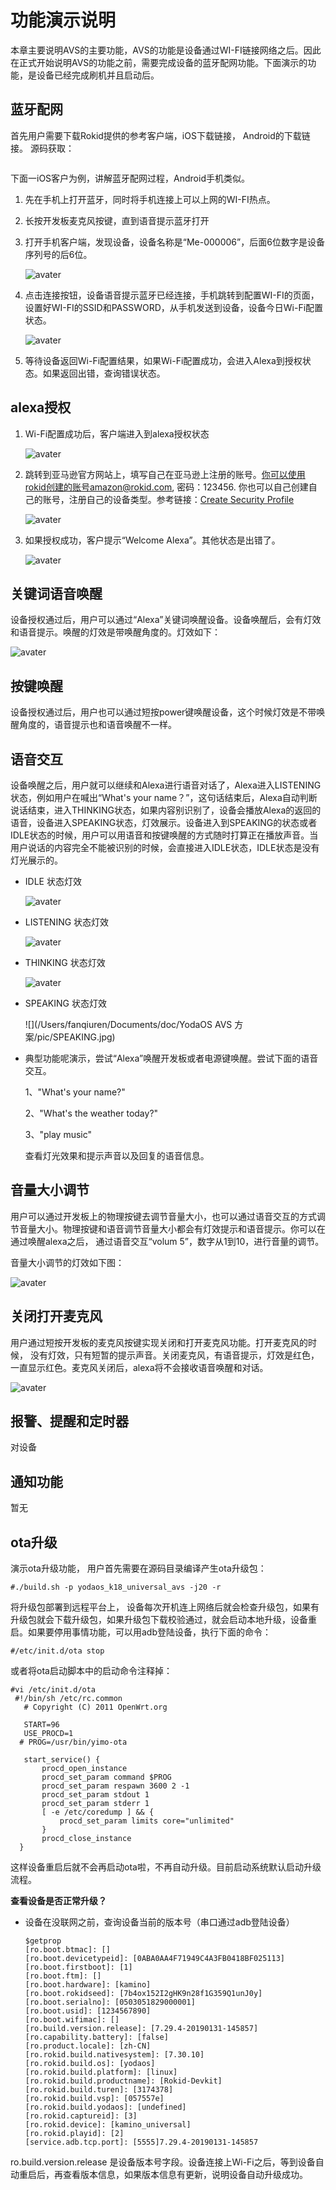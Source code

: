 # 功能演示说明
本章主要说明AVS的主要功能，AVS的功能是设备通过WI-FI链接网络之后。因此在正式开始说明AVS的功能之前，需要完成设备的蓝牙配网功能。下面演示的功能，是设备已经完成刷机并且启动后。
##  蓝牙配网
首先用户需要下载Rokid提供的参考客户端，iOS下载链接， Android的下载链接。
源码获取：

```shell

```



下面一iOS客户为例，讲解蓝牙配网过程，Android手机类似。
1. 先在手机上打开蓝牙，同时将手机连接上可以上网的WI-FI热点。

2. 长按开发板麦克风按键，直到语音提示蓝牙打开

3. 打开手机客户端，发现设备，设备名称是“Me-000006”，后面6位数字是设备序列号的后6位。

   ![avater](./pic/alexaclientfinddevice.jpg)

4. 点击连接按钮，设备语音提示蓝牙已经连接，手机跳转到配置WI-FI的页面，设置好WI-FI的SSID和PASSWORD，从手机发送到设备，设备今日Wi-Fi配置状态。

   ![avater](./pic/alexaclientwificonfig.jpg)

5. 等待设备返回Wi-Fi配置结果，如果Wi-Fi配置成功，会进入Alexa到授权状态。如果返回出错，查询错误状态。


## alexa授权
1. Wi-Fi配置成功后，客户端进入到alexa授权状态

   ![avater](./pic/alexaauthorstart.jpg)

2. 跳转到亚马逊官方网站上，填写自己在亚马逊上注册的账号。你可以使用rokid创建的账号amazon@rokid.com, 密码：123456. 你也可以自己创建自己的账号，注册自己的设备类型。参考链接：[Create Security Profile](https://github.com/alexa/avs-device-sdk/wiki/Create-Security-Profile)

   ![avater](./pic/alexaauthoraccount.jpg)

   

3. 如果授权成功，客户提示“Welcome Alexa”。其他状态是出错了。

   ![avater](./pic/alexaauthsuccess.jpg)

## 关键词语音唤醒
设备授权通过后，用户可以通过“Alexa”关键词唤醒设备。设备唤醒后，会有灯效和语音提示。唤醒的灯效是带唤醒角度的。灯效如下：

![avater](./pic/keywordwakeup.jpg)


## 按键唤醒
设备授权通过后，用户也可以通过短按power键唤醒设备，这个时候灯效是不带唤醒角度的，语音提示也和语音唤醒不一样。

## 语音交互
设备唤醒之后，用户就可以继续和Alexa进行语音对话了，Alexa进入LISTENING状态，例如用户在喊出“What's your name？”，这句话结束后，Alexa自动判断说话结束，进入THINKING状态，如果内容别识别了，设备会播放Alexa的返回的语音，设备进入SPEAKING状态，灯效展示。设备进入到SPEAKING的状态或者IDLE状态的时候，用户可以用语音和按键唤醒的方式随时打算正在播放声音。当用户说话的内容完全不能被识别的时候，会直接进入IDLE状态，IDLE状态是没有灯光展示的。

- IDLE 状态灯效

  ![avater](./pic/alexaidle.jpg)

- LISTENING 状态灯效

  ![avater](./pic/keywordwakeup.jpg)

- THINKING 状态灯效

  ![avater](./pic/thinking.jpg)

- SPEAKING 状态灯效

  ![](/Users/fanqiuren/Documents/doc/YodaOS AVS 方案/pic/SPEAKING.jpg)

- 典型功能呢演示，尝试“Alexa”唤醒开发板或者电源键唤醒。尝试下面的语音交互。

  1、"What's your name?"

  2、"What's the weather today?"

  3、"play music"

  查看灯光效果和提示声音以及回复的语音信息。

## 音量大小调节

用户可以通过开发板上的物理按键去调节音量大小，也可以通过语音交互的方式调节音量大小。物理按键和语音调节音量大小都会有灯效提示和语音提示。你可以在通过唤醒alexa之后， 通过语音交互“volum 5”，数字从1到10，进行音量的调节。

音量大小调节的灯效如下图：

![avater](./pic/volume5.jpg)



## 关闭打开麦克风

用户通过短按开发板的麦克风按键实现关闭和打开麦克风功能。打开麦克风的时候， 没有灯效，只有短暂的提示声音。关闭麦克风，有语音提示，灯效是红色，一直显示红色。麦克风关闭后，alexa将不会接收语音唤醒和对话。

![avater](./pic/micoff.jpg)

## 报警、提醒和定时器

对设备

## 通知功能

暂无

## ota升级

演示ota升级功能， 用户首先需要在源码目录编译产生ota升级包：

```shell
#./build.sh -p yodaos_k18_universal_avs -j20 -r
```

将升级包部署到远程平台上， 设备每次开机连上网络后就会检查升级包，如果有升级包就会下载升级包，如果升级包下载校验通过，就会启动本地升级，设备重启。如果要停用事情功能，可以用adb登陆设备，执行下面的命令：

```shell
#/etc/init.d/ota stop
```

或者将ota启动脚本中的启动命令注释掉：

```shell
#vi /etc/init.d/ota
 #!/bin/sh /etc/rc.common                                                                                                                                      
   # Copyright (C) 2011 OpenWrt.org
    
   START=96
   USE_PROCD=1
  # PROG=/usr/bin/yimo-ota
    
   start_service() {
       procd_open_instance
       procd_set_param command $PROG
       procd_set_param respawn 3600 2 -1
       procd_set_param stdout 1
       procd_set_param stderr 1
       [ -e /etc/coredump ] && {
           procd_set_param limits core="unlimited"
       }
       procd_close_instance
  }
```

这样设备重启后就不会再启动ota啦，不再自动升级。目前启动系统默认启动升级流程。

**查看设备是否正常升级？**

- 设备在没联网之前，查询设备当前的版本号（串口通过adb登陆设备）

  ```shell
  $getprop
  [ro.boot.btmac]: []
  [ro.boot.devicetypeid]: [0ABA0AA4F71949C4A3FB0418BF025113]
  [ro.boot.firstboot]: [1]
  [ro.boot.ftm]: []
  [ro.boot.hardware]: [kamino]
  [ro.boot.rokidseed]: [7b4ox152I2gHK9n28f1G359Q1unJ0y]
  [ro.boot.serialno]: [0503051829000001]
  [ro.boot.usid]: [1234567890]
  [ro.boot.wifimac]: []
  [ro.build.version.release]: [7.29.4-20190131-145857]
  [ro.capability.battery]: [false]
  [ro.product.locale]: [zh-CN]
  [ro.rokid.build.nativesystem]: [7.30.10]
  [ro.rokid.build.os]: [yodaos]
  [ro.rokid.build.platform]: [linux]
  [ro.rokid.build.productname]: [Rokid-Devkit]
  [ro.rokid.build.turen]: [3174378]
  [ro.rokid.build.vsp]: [057557e]
  [ro.rokid.build.yodaos]: [undefined]
  [ro.rokid.captureid]: [3]
  [ro.rokid.device]: [kamino_universal]
  [ro.rokid.playid]: [2]
  [service.adb.tcp.port]: [5555]7.29.4-20190131-145857

  ```
 ro.build.version.release 是设备版本号字段。设备连接上Wi-Fi之后，等到设备自动重启后，再查看版本信息，如果版本信息有更新，说明设备自动升级成功。
